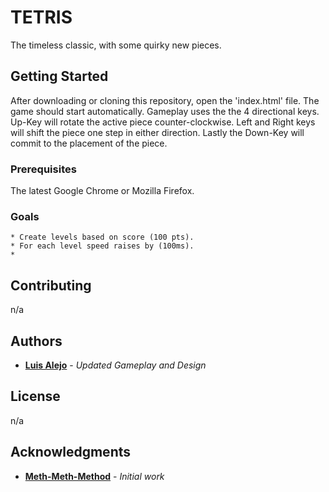 # TETRIS

The timeless classic, with some quirky new pieces.

## Getting Started

After downloading or cloning this repository, open the 'index.html' file. The game should start automatically. Gameplay uses the the 4 directional keys. Up-Key will rotate the active piece counter-clockwise. Left and Right keys will shift the piece one step in either direction. Lastly the Down-Key will commit to the placement of the piece. 

### Prerequisites

The latest Google Chrome or Mozilla Firefox.

### Goals

    * Create levels based on score (100 pts).
    * For each level speed raises by (100ms).
    *

## Contributing

n/a


## Authors

* **[Luis Alejo](https://github.com/elzbyfar)** - *Updated Gameplay and Design*

## License

n/a

## Acknowledgments

* **[Meth-Meth-Method](https://github.com/meth-meth-method)** - *Initial work*

